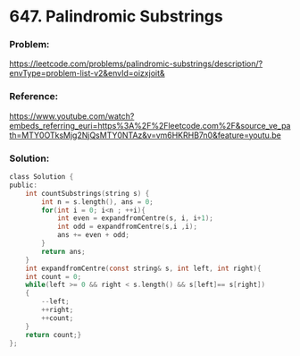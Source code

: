 # 647. Palindromic Substrings
### Problem:
https://leetcode.com/problems/palindromic-substrings/description/?envType=problem-list-v2&envId=oizxjoit&
### Reference:
https://www.youtube.com/watch?embeds_referring_euri=https%3A%2F%2Fleetcode.com%2F&source_ve_path=MTY0OTksMjg2NjQsMTY0NTAz&v=vm6HKRHB7n0&feature=youtu.be
### Solution:
```c
class Solution {
public:
    int countSubstrings(string s) {
        int n = s.length(), ans = 0;
        for(int i = 0; i<n ; ++i){
            int even = expandfromCentre(s, i, i+1);
            int odd = expandfromCentre(s,i ,i);
            ans += even + odd;
        }
        return ans;
    }
    int expandfromCentre(const string& s, int left, int right){
    int count = 0;
    while(left >= 0 && right < s.length() && s[left]== s[right])
    {
        --left;
        ++right;
        ++count;
    }
    return count;}
};
